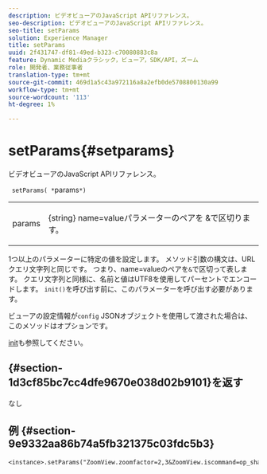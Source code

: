 ```yaml
---
description: ビデオビューアのJavaScript APIリファレンス。
seo-description: ビデオビューアのJavaScript APIリファレンス。
seo-title: setParams
solution: Experience Manager
title: setParams
uuid: 2f431747-df81-49ed-b323-c70080883c8a
feature: Dynamic Mediaクラシック，ビューア，SDK/API，ズーム
role: 開発者、業務従事者
translation-type: tm+mt
source-git-commit: 469d1a5c43a972116a8a2efb0de5708800130a99
workflow-type: tm+mt
source-wordcount: '113'
ht-degree: 1%

---
```



# setParams{#setparams}

ビデオビューアのJavaScript APIリファレンス。

` setParams( *`params`*)`

<table id="table_896DFF34A68A403DB93A6D597461A573"> 
 <tbody> 
  <tr> 
   <td colname="col1"> <p> <span class="codeph"> <span class="varname"> params</span> </span> </p> </td> 
   <td colname="col2"> <p> <span class="codeph"> {string}</span> name=valueパラメーターのペアを <span class="codeph"> &amp;で区切ります</span>。 </p> </td> 
  </tr> 
 </tbody> 
</table>

1つ以上のパラメーターに特定の値を設定します。 メソッド引数の構文は、URLクエリ文字列と同じです。 つまり、name=valueのペアを`&`で区切って表します。 クエリ文字列と同様に、名前と値はUTF8を使用してパーセントでエンコードします。 `init()`を呼び出す前に、このパラメーターを呼び出す必要があります。

ビューアの設定情報が`config` JSONオブジェクトを使用して渡された場合は、このメソッドはオプションです。

[init](../../../c-html5-s7-aem-asset-viewers/c-html5-20-zoom-viewer-about/c-html5-20-zoom-viewer-javascriptapiref/r-html5-zoom-viewer-20-javascriptapiref-init.md#reference-aee94dd92a28410784f7a1792e28683b)も参照してください。

## {#section-1d3cf85bc7cc4dfe9670e038d02b9101}を返す

なし

## 例 {#section-9e9332aa86b74a5fb321375c03fdc5b3}

```
<instance>.setParams("ZoomView.zoomfactor=2,3&ZoomView.iscommand=op_sharpen%3d1")
```

